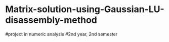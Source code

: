 # Matrix-solution-using-Gaussian-LU-disassembly-method

#project in numeric analysis
#2nd year, 2nd semester
